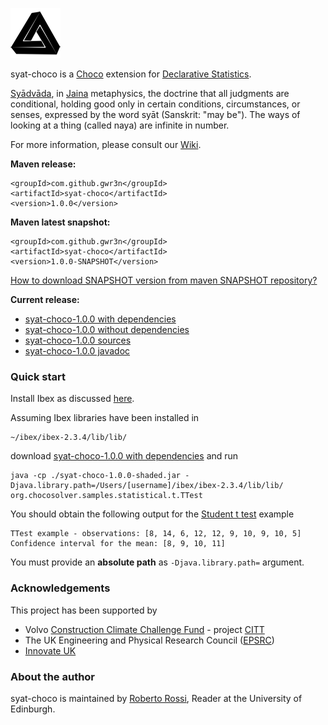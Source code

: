 ![syat-choco Logo](img/syat-choco-small.png) 

syat-choco is a [Choco](http://www.choco-solver.org/) extension for [Declarative Statistics](http://arxiv.org/abs/1708.01829).

[Syādvāda](https://en.wikipedia.org/wiki/Anekantavada#Sy.C4.81dv.C4.81da), in [Jaina](https://en.wikipedia.org/wiki/Jainism) metaphysics, the doctrine that all judgments are conditional, holding good only in certain conditions, circumstances, or senses, expressed by the word syāt (Sanskrit: "may be"). The ways of looking at a thing (called naya) are infinite in number.

For more information, please consult our [Wiki](https://github.com/gwr3n/syat-choco/wiki).

__Maven release:__

    <groupId>com.github.gwr3n</groupId>
	<artifactId>syat-choco</artifactId>
	<version>1.0.0</version>

__Maven latest snapshot:__

    <groupId>com.github.gwr3n</groupId>
	<artifactId>syat-choco</artifactId>
	<version>1.0.0-SNAPSHOT</version>
	
[How to download SNAPSHOT version from maven SNAPSHOT repository?](https://stackoverflow.com/questions/7715321/how-to-download-snapshot-version-from-maven-snapshot-repository)

__Current release:__
* [syat-choco-1.0.0 with dependencies](jar/syat-choco-1.0.0-shaded.jar)
* [syat-choco-1.0.0 without dependencies](jar/syat-choco-1.0.0.jar)
* [syat-choco-1.0.0 sources](jar/syat-choco-1.0.0-sources.jar)
* [syat-choco-1.0.0 javadoc](jar/syat-choco-1.0.0-javadoc.jar)

### Quick start

Install Ibex as discussed [here](https://github.com/gwr3n/syat-choco/wiki/Ibex-quick-installation-notes).

Assuming Ibex libraries have been installed in 

    ~/ibex/ibex-2.3.4/lib/lib/

download [syat-choco-1.0.0 with dependencies](jar/syat-choco-1.0.0-shaded.jar) and run

    java -cp ./syat-choco-1.0.0-shaded.jar -Djava.library.path=/Users/[username]/ibex/ibex-2.3.4/lib/lib/ org.chocosolver.samples.statistical.t.TTest
    
You should obtain the following output for the [Student t test](https://github.com/gwr3n/syat-choco/wiki/Student-t-test) example 

    TTest example - observations: [8, 14, 6, 12, 12, 9, 10, 9, 10, 5]
    Confidence interval for the mean: [8, 9, 10, 11]

You must provide an __absolute path__ as `-Djava.library.path=` argument.

### Acknowledgements

This project has been supported by
* Volvo [Construction Climate Challenge Fund](http://constructionclimatechallenge.com/) - project [CITT](http://constructionclimatechallenge.com/research-call-2016-2/ccc-research-citt-project/)
* The UK Engineering and Physical Research Council ([EPSRC](https://www.epsrc.ac.uk/))
* [Innovate UK](https://www.gov.uk/government/organisations/innovate-uk)

### About the author

syat-choco is maintained by [Roberto Rossi](https://gwr3n.github.io), Reader at the University of Edinburgh.